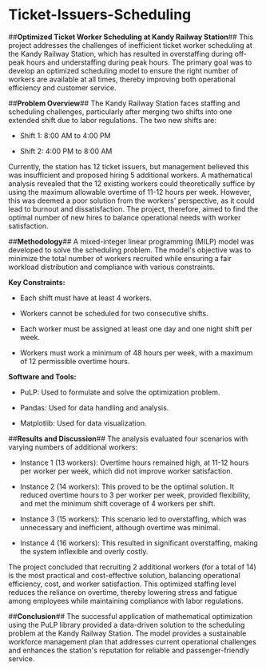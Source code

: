 # Ticket-Issuers-Scheduling
##**Optimized Ticket Worker Scheduling at Kandy Railway Station**##
This project addresses the challenges of inefficient ticket worker scheduling at the Kandy Railway Station, which has resulted in overstaffing during off-peak hours and understaffing during peak hours. The primary goal was to develop an optimized scheduling model to ensure the right number of workers are available at all times, thereby improving both operational efficiency and customer service.


##**Problem Overview**##
The Kandy Railway Station faces staffing and scheduling challenges, particularly after merging two shifts into one extended shift due to labor regulations. The two new shifts are:




-  Shift 1: 8:00 AM to 4:00 PM 


-  Shift 2: 4:00 PM to 8:00 AM 

Currently, the station has 12 ticket issuers, but management believed this was insufficient and proposed hiring 5 additional workers. A mathematical analysis revealed that the 12 existing workers could theoretically suffice by using the maximum allowable overtime of 11-12 hours per week. However, this was deemed a poor solution from the workers' perspective, as it could lead to burnout and dissatisfaction. The project, therefore, aimed to find the optimal number of new hires to balance operational needs with worker satisfaction.





##**Methodology**##
A mixed-integer linear programming (MILP) model was developed to solve the scheduling problem. The model's objective was to minimize the total number of workers recruited while ensuring a fair workload distribution and compliance with various constraints.

**Key Constraints:**

-  Each shift must have at least 4 workers.

-  Workers cannot be scheduled for two consecutive shifts.

-  Each worker must be assigned at least one day and one night shift per week.

-  Workers must work a minimum of 48 hours per week, with a maximum of 12 permissible overtime hours.

**Software and Tools:**


-  PuLP: Used to formulate and solve the optimization problem.


-  Pandas: Used for data handling and analysis.


-  Matplotlib: Used for data visualization.

##**Results and Discussion**##
The analysis evaluated four scenarios with varying numbers of additional workers:



-  Instance 1 (13 workers): Overtime hours remained high, at 11-12 hours per worker per week, which did not improve worker satisfaction.



-  Instance 2 (14 workers): This proved to be the optimal solution. It reduced overtime hours to 3 per worker per week, provided flexibility, and met the minimum shift coverage of 4 workers per shift.






-  Instance 3 (15 workers): This scenario led to overstaffing, which was unnecessary and inefficient, although overtime was minimal.




-  Instance 4 (16 workers): This resulted in significant overstaffing, making the system inflexible and overly costly.

The project concluded that recruiting 2 additional workers (for a total of 14) is the most practical and cost-effective solution, balancing operational efficiency, cost, and worker satisfaction. This optimized staffing level reduces the reliance on overtime, thereby lowering stress and fatigue among employees while maintaining compliance with labor regulations.





##**Conclusion**##
The successful application of mathematical optimization using the PuLP library provided a data-driven solution to the scheduling problem at the Kandy Railway Station. The model provides a sustainable workforce management plan that addresses current operational challenges and enhances the station's reputation for reliable and passenger-friendly service.
